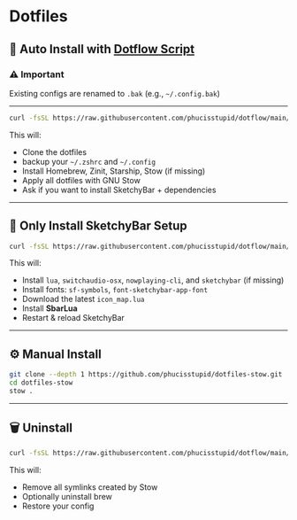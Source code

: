 # **Dotfiles**

## 🚀 Auto Install with [Dotflow Script](https://github.com/phucisstupid/dotflow/blob/main/stow.sh)

### ⚠️ Important

Existing configs are renamed to `.bak` (e.g., `~/.config.bak`)

---

```sh
curl -fsSL https://raw.githubusercontent.com/phucisstupid/dotflow/main/stow.sh | sh -s
````

This will:

* Clone the dotfiles
* backup your `~/.zshrc` and `~/.config`
* Install Homebrew, Zinit, Starship, Stow (if missing)
* Apply all dotfiles with GNU Stow
* Ask if you want to install SketchyBar + dependencies

---

## 🎨 Only Install SketchyBar Setup

```sh
curl -fsSL https://raw.githubusercontent.com/phucisstupid/dotflow/main/stow.sh | sh -s -- sketchybar
```

This will:

* Install `lua`, `switchaudio-osx`, `nowplaying-cli`, and `sketchybar` (if missing)
* Install fonts: `sf-symbols`, `font-sketchybar-app-font`
* Download the latest `icon_map.lua`
* Install **SbarLua**
* Restart & reload SketchyBar

---

## ⚙️ Manual Install

```sh
git clone --depth 1 https://github.com/phucisstupid/dotfiles-stow.git
cd dotfiles-stow
stow .
```

---

## 🗑️ Uninstall

```sh
curl -fsSL https://raw.githubusercontent.com/phucisstupid/dotflow/main/stow.sh | sh -s -- uninstall
```

This will:

* Remove all symlinks created by Stow
* Optionally uninstall brew
* Restore your config
